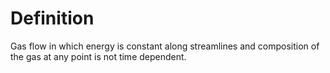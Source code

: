 # Definition

Gas flow in which energy is constant along streamlines and composition
of the gas at any point is not time dependent.
